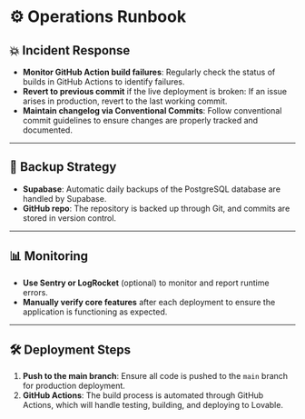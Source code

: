 # ⚙️ Operations Runbook

## 💥 Incident Response

- **Monitor GitHub Action build failures**: Regularly check the status of builds in GitHub Actions to identify failures.
- **Revert to previous commit** if the live deployment is broken: If an issue arises in production, revert to the last working commit.
- **Maintain changelog via Conventional Commits**: Follow conventional commit guidelines to ensure changes are properly tracked and documented.

---

## 🔐 Backup Strategy

- **Supabase**: Automatic daily backups of the PostgreSQL database are handled by Supabase.
- **GitHub repo**: The repository is backed up through Git, and commits are stored in version control.

---

## 📊 Monitoring

- **Use Sentry or LogRocket** (optional) to monitor and report runtime errors.
- **Manually verify core features** after each deployment to ensure the application is functioning as expected.

---

## 🛠 Deployment Steps

1. **Push to the main branch**: Ensure all code is pushed to the `main` branch for production deployment.
2. **GitHub Actions**: The build process is automated through GitHub Actions, which will handle testing, building, and deploying to Lovable.
